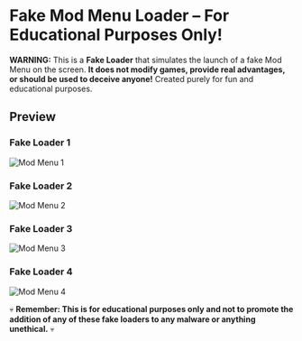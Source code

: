 # Fake Mod Menu Loader – For Educational Purposes Only! 

**WARNING:** This is a **Fake Loader** that simulates the launch of a fake Mod Menu on the screen. **It does not modify games, provide real advantages, or should be used to deceive anyone!** Created purely for fun and educational purposes.

##  Preview

###  Fake Loader  1
![Mod Menu 1](https://media.discordapp.net/attachments/1337633993884958730/1345242160991309834/image.png?ex=67e968a4&is=67e81724&hm=099f1e81889adeabd633d32f637f2ebd36e98f4e5e9ce434bcf5469be8ac9fdd&=&format=webp&quality=lossless&width=1124&height=685)

### Fake Loader  2
![Mod Menu 2](https://media.discordapp.net/attachments/1337633993884958730/1345465755940028418/image.png?ex=67e8e761&is=67e795e1&hm=e71a8e805d059a0a3fbb41ad62b74966ff756195559c68b891866a2919f727f3&=&format=webp&quality=lossless&width=1234&height=806)

### Fake Loader  3
![Mod Menu 3](https://media.discordapp.net/attachments/1337633993884958730/1347251582718312478/image.png?ex=67e977d0&is=67e82650&hm=62741054cea27bb2e2cf2aa8dcdb29989ae3e473582132daa86ff6fa24f25331&=&format=webp&quality=lossless&width=1018&height=940)

### Fake Loader  4
![Mod Menu 4](https://media.discordapp.net/attachments/1337633993884958730/1353186570374615052/image.png?ex=67e94e73&is=67e7fcf3&hm=f45b9e5d48d8cfa29e63002e53ac9cbf8fa1a76375b00b667e7725c0b3ce4ecb&=&format=webp&quality=lossless&width=1083&height=710)


💀 **Remember: This is for educational purposes only and not to promote the addition of any of these fake loaders to any malware or anything unethical.** 💀
